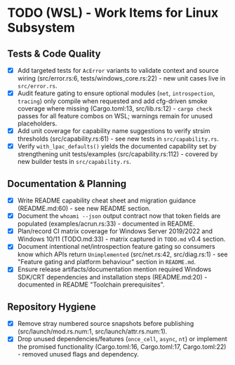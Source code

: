 # TODO (WSL) - Work Items for Linux Subsystem

## Tests & Code Quality
- [x] Add targeted tests for `AcError` variants to validate context and source wiring (src/error.rs:6, tests/windows_core.rs:22) - new unit cases live in `src/error.rs`.
- [x] Audit feature gating to ensure optional modules (`net`, `introspection`, `tracing`) only compile when requested and add cfg-driven smoke coverage where missing (Cargo.toml:13, src/lib.rs:12) - `cargo check` passes for all feature combos on WSL; warnings remain for unused placeholders.
- [x] Add unit coverage for capability name suggestions to verify strsim thresholds (src/capability.rs:61) - see new tests in `src/capability.rs`.
- [x] Verify `with_lpac_defaults()` yields the documented capability set by strengthening unit tests/examples (src/capability.rs:112) - covered by new builder tests in `src/capability.rs`.

## Documentation & Planning
- [x] Write README capability cheat sheet and migration guidance (README.md:60) - see new README section.
- [x] Document the `whoami --json` output contract now that token fields are populated (examples/acrun.rs:33) - documented in README.
- [x] Plan/record CI matrix coverage for Windows Server 2019/2022 and Windows 10/11 (TODO.md:33) - matrix captured in `TODO.md` v0.4 section.
- [x] Document intentional net/introspection feature gating so consumers know which APIs return `Unimplemented` (src/net.rs:42, src/diag.rs:1) - see "Feature gating and platform behaviour" section in `README.md`.
- [x] Ensure release artifacts/documentation mention required Windows SDK/CRT dependencies and installation steps (README.md:20) - documented in README "Toolchain prerequisites".

## Repository Hygiene
- [x] Remove stray numbered source snapshots before publishing (src/launch/mod.rs.num:1, src/launch/attr.rs.num:1).
- [x] Drop unused dependencies/features (`once_cell`, `async`, `nt`) or implement the promised functionality (Cargo.toml:16, Cargo.toml:17, Cargo.toml:22) - removed unused flags and dependency.
